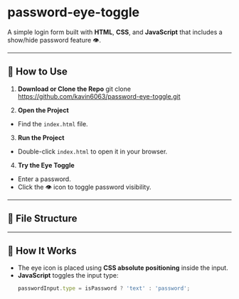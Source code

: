 # password-eye-toggle

A simple login form built with **HTML**, **CSS**, and **JavaScript** that includes a show/hide password feature 👁️.

---

## 🚀 How to Use

1. **Download or Clone the Repo**
git clone https://github.com/kavin6063/password-eye-toggle.git

2. **Open the Project**
- Find the `index.html` file.

3. **Run the Project**
- Double-click `index.html` to open it in your browser.

4. **Try the Eye Toggle**
- Enter a password.
- Click the 👁️ icon to toggle password visibility.

---

## 📁 File Structure

---

## 🧠 How It Works

- The eye icon is placed using **CSS absolute positioning** inside the input.
- **JavaScript** toggles the input type:
  ```js
  passwordInput.type = isPassword ? 'text' : 'password';

